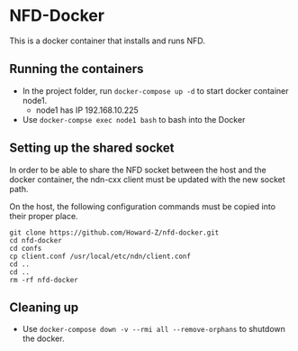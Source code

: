 # NFD-Docker
This is a docker container that installs and runs NFD.

## Running the containers
- In the project folder, run `docker-compose up -d` to start docker container node1.
  - node1 has IP 192.168.10.225 
- Use `docker-compse exec node1 bash` to bash into the Docker

## Setting up the shared socket
In order to be able to share the NFD socket between the host and the docker container, the ndn-cxx client must be updated with the new socket path.

On the host, the following configuration commands must be copied into their proper place.
```
git clone https://github.com/Howard-Z/nfd-docker.git
cd nfd-docker
cd confs
cp client.conf /usr/local/etc/ndn/client.conf
cd ..
cd ..
rm -rf nfd-docker
```

## Cleaning up
- Use `docker-compose down -v --rmi all --remove-orphans` to shutdown the docker.

